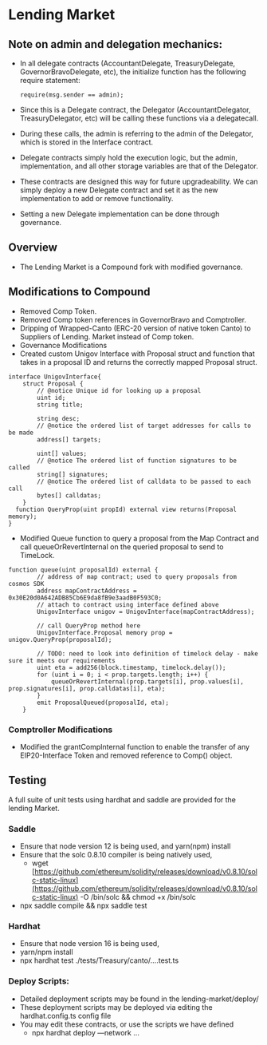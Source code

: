 # Lending Market

## Note on admin and delegation mechanics:
- In all delegate contracts (AccountantDelegate, TreasuryDelegate, GovernorBravoDelegate, etc), the initialize function has the following require statement:

    `require(msg.sender == admin);`

- Since this is a Delegate contract, the Delegator (AccountantDelegator, TreasuryDelegator, etc) will be calling these functions via a delegatecall. 
- During these calls, the admin is referring to the admin of the Delegator, which is stored in the Interface contract. 
- Delegate contracts simply hold the execution logic, but the admin, implementation, and all other storage variables are that of the Delegator. 
- These contracts are designed this way for future upgradeability. We can simply deploy a new Delegate contract and set it as the new implementation to add or remove functionality.
- Setting a new Delegate implementation can be done through governance. 

## Overview
- The Lending Market is a Compound fork with modified governance. 

## Modifications to Compound
- Removed Comp Token.
- Removed Comp token references in GovernorBravo and Comptroller.
- Dripping of Wrapped-Canto (ERC-20 version of native token Canto) to Suppliers of Lending. Market instead of Comp token.
- Governance Modifications
- Created custom Unigov Interface with Proposal struct and function that takes in a proposal ID and returns the correctly mapped Proposal struct.

```
interface UnigovInterface{
    struct Proposal {
        // @notice Unique id for looking up a proposal
        uint id;
        string title;
        
        string desc;
        // @notice the ordered list of target addresses for calls to be made
        address[] targets;
	
        uint[] values;
        // @notice The ordered list of function signatures to be called
        string[] signatures;
        // @notice The ordered list of calldata to be passed to each call
        bytes[] calldatas;
    }
  function QueryProp(uint propId) external view returns(Proposal memory);
}
```

- Modified Queue function to query a proposal from the Map Contract and call queueOrRevertInternal on the queried proposal to send to TimeLock.

```
function queue(uint proposalId) external {
	    // address of map contract; used to query proposals from cosmos SDK
        address mapContractAddress = 0x30E20d0A642ADB85Cb6E9da8fB9e3aadB0F593C0;
        // attach to contract using interface defined above
        UnigovInterface unigov = UnigovInterface(mapContractAddress);
        
        // call QueryProp method here
        UnigovInterface.Proposal memory prop = unigov.QueryProp(proposalId);
	
        // TODO: need to look into definition of timelock delay - make sure it meets our requirements
        uint eta = add256(block.timestamp, timelock.delay());
        for (uint i = 0; i < prop.targets.length; i++) {
            queueOrRevertInternal(prop.targets[i], prop.values[i], prop.signatures[i], prop.calldatas[i], eta);
        }
        emit ProposalQueued(proposalId, eta);
    }
```

### Comptroller Modifications
- Modified the grantCompInternal function to enable the transfer of any EIP20-Interface Token and removed reference to Comp() object.

## Testing
A full suite of unit tests using hardhat and saddle are provided for the lending Market.

### Saddle
- Ensure that node version 12 is being used, and yarn(npm) install
- Ensure that the solc 0.8.10 compiler is being natively used,
    - wget [https://github.com/ethereum/solidity/releases/download/v0.8.10/solc-static-linux](https://github.com/ethereum/solidity/releases/download/v0.8.10/solc-static-linux) -O /bin/solc && chmod +x /bin/solc
- npx saddle compile && npx saddle test

### Hardhat
- Ensure that node version 16 is being used,
- yarn/npm install
- npx hardhat test ./tests/Treasury/canto/….test.ts

### Deploy Scripts:
- Detailed deployment scripts may be found in the lending-market/deploy/ 
- These deployment scripts may be deployed via editing the hardhat.config.ts config file
- You may edit these contracts, or use the scripts we have defined
    - npx hardhat deploy —network …
